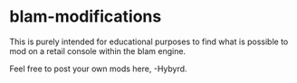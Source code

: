 # blam-modifications
This is purely intended for educational purposes to find what is possible to mod on a retail console within the blam engine.

Feel free to post your own mods here, -Hybyrd.
